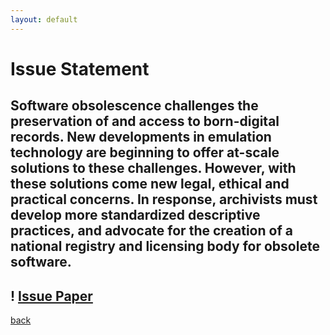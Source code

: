 ```yaml
---
layout: default
---
```



# Issue Statement

## Software obsolescence challenges the preservation of and access to born-digital records. New developments in emulation technology are beginning to offer at-scale solutions to these challenges.  However, with these solutions come new legal, ethical and practical concerns. In response, archivists must develop more standardized descriptive practices, and advocate for the creation of a national registry and licensing body for obsolete software.

## ! [Issue Paper](./assets/IssuePaper.pdf)

[back](./)
